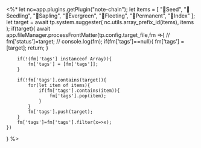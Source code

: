 <%*
let nc=app.plugins.getPlugin("note-chain");
let items = [
	"🍒Seed",
	"🌱Seedling", 
	"🌴Sapling", 
	"🌲Evergreen",
	"🎵Fleeting",
	"🎼Permanent",
	"🧭Index"
];
let target =  await tp.system.suggester(
	nc.utils.array_prefix_id(items),
	items
);
if(target){
	await app.fileManager.processFrontMatter(tp.config.target_file,fm =>{
		// fm['status']=target;
		// console.log(fm);
		if(fm['tags']==null){
			fm['tags'] = [target];
			return;
		}
		
		if(!(fm['tags'] instanceof Array)){
			fm['tags'] = [fm['tags']];
		}
		
		if(!fm['tags'].contains(target)){
			for(let item of items){
				if(fm['tags'].contains(item)){
					fm['tags'].pop(item);
				}
			}
			fm['tags'].push(target);
		}
		fm['tags']=fm['tags'].filter(x=>x);
	})
}
%>